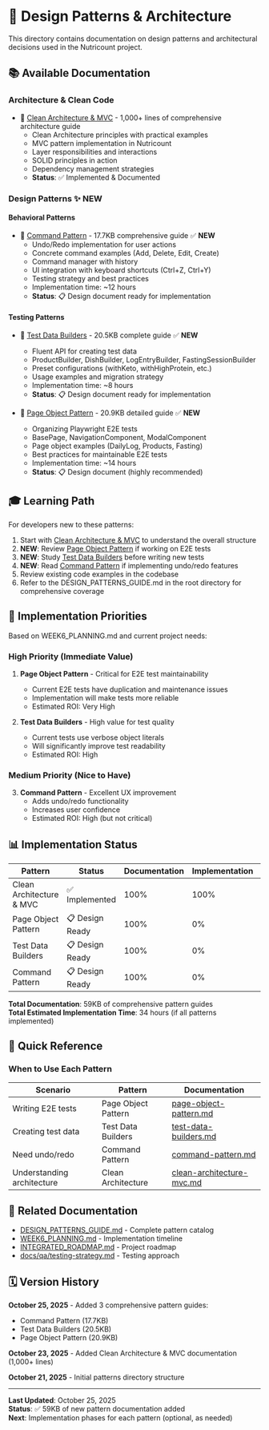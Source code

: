 # 🎨 Design Patterns & Architecture

This directory contains documentation on design patterns and architectural decisions used in the Nutricount project.

## 📚 Available Documentation

### Architecture & Clean Code
- 📘 [Clean Architecture & MVC](clean-architecture-mvc.md) - 1,000+ lines of comprehensive architecture guide
  - Clean Architecture principles with practical examples
  - MVC pattern implementation in Nutricount
  - Layer responsibilities and interactions
  - SOLID principles in action
  - Dependency management strategies
  - **Status**: ✅ Implemented & Documented

### Design Patterns ✨ NEW

#### Behavioral Patterns
- 📗 [Command Pattern](command-pattern.md) - 17.7KB comprehensive guide ✅ **NEW**
  - Undo/Redo implementation for user actions
  - Concrete command examples (Add, Delete, Edit, Create)
  - Command manager with history
  - UI integration with keyboard shortcuts (Ctrl+Z, Ctrl+Y)
  - Testing strategy and best practices
  - Implementation time: ~12 hours
  - **Status**: 📋 Design document ready for implementation

#### Testing Patterns
- 📕 [Test Data Builders](test-data-builders.md) - 20.5KB complete guide ✅ **NEW**
  - Fluent API for creating test data
  - ProductBuilder, DishBuilder, LogEntryBuilder, FastingSessionBuilder
  - Preset configurations (withKeto, withHighProtein, etc.)
  - Usage examples and migration strategy
  - Implementation time: ~8 hours
  - **Status**: 📋 Design document ready for implementation

- 📙 [Page Object Pattern](page-object-pattern.md) - 20.9KB detailed guide ✅ **NEW**
  - Organizing Playwright E2E tests
  - BasePage, NavigationComponent, ModalComponent
  - Page object examples (DailyLog, Products, Fasting)
  - Best practices for maintainable E2E tests
  - Implementation time: ~14 hours
  - **Status**: 📋 Design document (highly recommended)

## 🎓 Learning Path

For developers new to these patterns:
1. Start with [Clean Architecture & MVC](clean-architecture-mvc.md) to understand the overall structure
2. **NEW**: Review [Page Object Pattern](page-object-pattern.md) if working on E2E tests
3. **NEW**: Study [Test Data Builders](test-data-builders.md) before writing new tests
4. **NEW**: Read [Command Pattern](command-pattern.md) if implementing undo/redo features
5. Review existing code examples in the codebase
6. Refer to the DESIGN_PATTERNS_GUIDE.md in the root directory for comprehensive coverage

## 🚀 Implementation Priorities

Based on WEEK6_PLANNING.md and current project needs:

### High Priority (Immediate Value)
1. **Page Object Pattern** - Critical for E2E test maintainability
   - Current E2E tests have duplication and maintenance issues
   - Implementation will make tests more reliable
   - Estimated ROI: Very High

2. **Test Data Builders** - High value for test quality
   - Current tests use verbose object literals
   - Will significantly improve test readability
   - Estimated ROI: High

### Medium Priority (Nice to Have)
3. **Command Pattern** - Excellent UX improvement
   - Adds undo/redo functionality
   - Increases user confidence
   - Estimated ROI: High (but not critical)

## 📊 Implementation Status

| Pattern | Status | Documentation | Implementation | Priority |
|---------|--------|--------------|----------------|----------|
| Clean Architecture & MVC | ✅ Implemented | 100% | 100% | - |
| Page Object Pattern | 📋 Design Ready | 100% | 0% | High |
| Test Data Builders | 📋 Design Ready | 100% | 0% | High |
| Command Pattern | 📋 Design Ready | 100% | 0% | Medium |

**Total Documentation**: 59KB of comprehensive pattern guides  
**Total Estimated Implementation Time**: 34 hours (if all patterns implemented)

## 🎯 Quick Reference

### When to Use Each Pattern

| Scenario | Pattern | Documentation |
|----------|---------|---------------|
| Writing E2E tests | Page Object Pattern | [page-object-pattern.md](page-object-pattern.md) |
| Creating test data | Test Data Builders | [test-data-builders.md](test-data-builders.md) |
| Need undo/redo | Command Pattern | [command-pattern.md](command-pattern.md) |
| Understanding architecture | Clean Architecture | [clean-architecture-mvc.md](clean-architecture-mvc.md) |

## 📖 Related Documentation

- [DESIGN_PATTERNS_GUIDE.md](../../DESIGN_PATTERNS_GUIDE.md) - Complete pattern catalog
- [WEEK6_PLANNING.md](../../WEEK6_PLANNING.md) - Implementation timeline
- [INTEGRATED_ROADMAP.md](../../INTEGRATED_ROADMAP.md) - Project roadmap
- [docs/qa/testing-strategy.md](../qa/testing-strategy.md) - Testing approach

## 🗓️ Version History

**October 25, 2025** - Added 3 comprehensive pattern guides:
- Command Pattern (17.7KB)
- Test Data Builders (20.5KB)
- Page Object Pattern (20.9KB)

**October 23, 2025** - Added Clean Architecture & MVC documentation (1,000+ lines)

**October 21, 2025** - Initial patterns directory structure

---

**Last Updated**: October 25, 2025  
**Status**: ✅ 59KB of new pattern documentation added  
**Next**: Implementation phases for each pattern (optional, as needed)
